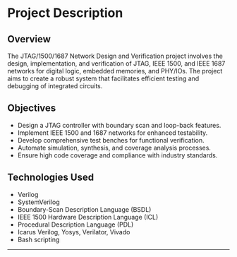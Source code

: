 # Project Description

## Overview

The JTAG/1500/1687 Network Design and Verification project involves the design, implementation, and verification of JTAG, IEEE 1500, and IEEE 1687 networks for digital logic, embedded memories, and PHY/IOs. The project aims to create a robust system that facilitates efficient testing and debugging of integrated circuits.

## Objectives

- Design a JTAG controller with boundary scan and loop-back features.
- Implement IEEE 1500 and 1687 networks for enhanced testability.
- Develop comprehensive test benches for functional verification.
- Automate simulation, synthesis, and coverage analysis processes.
- Ensure high code coverage and compliance with industry standards.

## Technologies Used

- Verilog
- SystemVerilog
- Boundary-Scan Description Language (BSDL)
- IEEE 1500 Hardware Description Language (ICL)
- Procedural Description Language (PDL)
- Icarus Verilog, Yosys, Verilator, Vivado
- Bash scripting

---